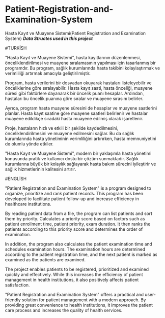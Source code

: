# Patient-Registration-and-Examination-System
Hasta Kayıt ve Muayene Sistemi(Patient Registration and Examination System)
***Data Structes used in this project***

#TURKİSH

"Hasta Kayıt ve Muayene Sistemi", hasta kayıtlarının düzenlenmesi, önceliklendirilmesi ve muayene sıralamasının yapılması için tasarlanmış bir programdır. Bu program, sağlık kurumlarında hasta takibini kolaylaştırmak ve verimliliği artırmak amacıyla geliştirilmiştir.

Program, hasta verilerini bir dosyadan okuyarak hastaları listeleyebilir ve önceliklerine göre sıralayabilir. Hasta kayıt saati, hasta önceliği, muayene süresi gibi faktörlere dayanarak bir öncelik puanı hesaplar. Ardından, hastaları bu öncelik puanına göre sıralar ve muayene sırasını belirler.

Ayrıca, program hasta muayene süresini de hesaplar ve muayene saatlerini planlar. Hasta kayıt saatine göre muayene saatleri belirlenir ve hastalar muayene edildikçe sıradaki hasta muayene edilmiş olarak işaretlenir.

Proje, hastaların hızlı ve etkili bir şekilde kaydedilmesini, önceliklendirilmesini ve muayene edilmesini sağlar. Bu da sağlık kurumlarında hasta yönetiminin verimliliğini artırırken, hasta memnuniyetini de olumlu yönde etkiler.

"Hasta Kayıt ve Muayene Sistemi", modern bir yaklaşımla hasta yönetimi konusunda pratik ve kullanıcı dostu bir çözüm sunmaktadır. Sağlık kurumlarına büyük bir kolaylık sağlayarak hasta bakım sürecini iyileştirir ve sağlık hizmetlerinin kalitesini artırır.

#ENGLİSH

"Patient Registration and Examination System" is a program designed to organize, prioritize and rank patient records. This program has been developed to facilitate patient follow-up and increase efficiency in healthcare institutions.

By reading patient data from a file, the program can list patients and sort them by priority. Calculates a priority score based on factors such as patient enrollment time, patient priority, exam duration. It then ranks the patients according to this priority score and determines the order of examination.

In addition, the program also calculates the patient examination time and schedules examination hours. The examination hours are determined according to the patient registration time, and the next patient is marked as examined as the patients are examined.

The project enables patients to be registered, prioritized and examined quickly and effectively. While this increases the efficiency of patient management in health institutions, it also positively affects patient satisfaction.

"Patient Registration and Examination System" offers a practical and user-friendly solution for patient management with a modern approach. By providing great convenience to health institutions, it improves the patient care process and increases the quality of health services.
